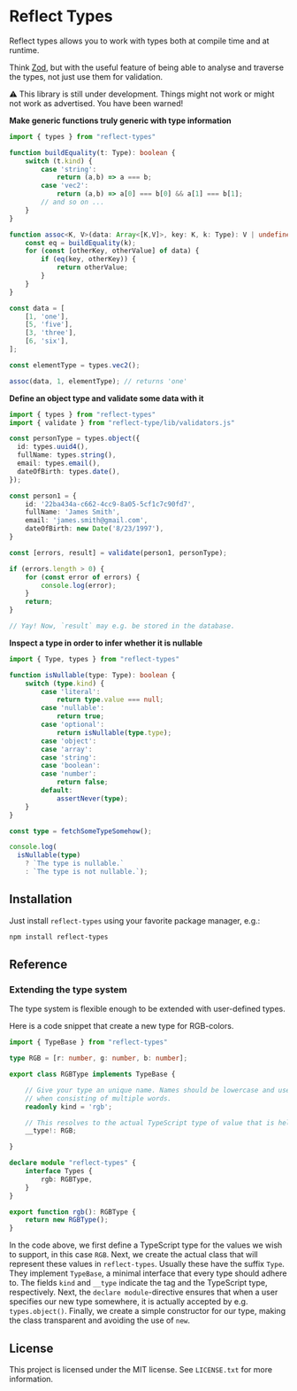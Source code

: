 Reflect Types
=============

Reflect types allows you to work with types both at compile time and at runtime. 

Think [Zod][zod], but with the useful feature of being able to analyse and traverse the types, not just use them for validation.

[zod]: https://www.npmjs.com/package/zod

⚠️ This library is still under development. Things might not work or might not work as advertised. You have been warned!

**Make generic functions truly generic with type information**
```ts
import { types } from "reflect-types"

function buildEquality(t: Type): boolean {
    switch (t.kind) {
        case 'string':
            return (a,b) => a === b;
        case 'vec2':
            return (a,b) => a[0] === b[0] && a[1] === b[1];
        // and so on ...
    }
}

function assoc<K, V>(data: Array<[K,V]>, key: K, k: Type): V | undefined {
    const eq = buildEquality(k);
    for (const [otherKey, otherValue] of data) {
        if (eq(key, otherKey)) {
            return otherValue;
        }
    }
}

const data = [
    [1, 'one'],
    [5, 'five'],
    [3, 'three'],
    [6, 'six'],
];

const elementType = types.vec2();

assoc(data, 1, elementType); // returns 'one'
```

**Define an object type and validate some data with it**
```ts
import { types } from "reflect-types"
import { validate } from "reflect-type/lib/validators.js"

const personType = types.object({
  id: types.uuid4(),
  fullName: types.string(),
  email: types.email(),
  dateOfBirth: types.date(),
});

const person1 = {
    id: '22ba434a-c662-4cc9-8a05-5cf1c7c90fd7',
    fullName: 'James Smith',
    email: 'james.smith@gmail.com',
    dateOfBirth: new Date('8/23/1997'),
}

const [errors, result] = validate(person1, personType);

if (errors.length > 0) {
    for (const error of errors) {
        console.log(error);
    }
    return;
}

// Yay! Now, `result` may e.g. be stored in the database.
```

**Inspect a type in order to infer whether it is nullable**
```ts
import { Type, types } from "reflect-types"

function isNullable(type: Type): boolean {
    switch (type.kind) {
        case 'literal':
            return type.value === null;
        case 'nullable':
            return true;
        case 'optional':
            return isNullable(type.type);
        case 'object':
        case 'array':
        case 'string':
        case 'boolean':
        case 'number':
            return false;
        default:
            assertNever(type);
    }
}

const type = fetchSomeTypeSomehow();

console.log(
  isNullable(type)
    ? `The type is nullable.`
    : `The type is not nullable.`);
```

## Installation

Just install `reflect-types` using your favorite package manager, e.g.:

```sh
npm install reflect-types
```

## Reference

### Extending the type system

The type system is flexible enough to be extended with user-defined types.

Here is a code snippet that create a new type for RGB-colors.

```ts
import { TypeBase } from "reflect-types"

type RGB = [r: number, g: number, b: number];

export class RGBType implements TypeBase {

    // Give your type an unique name. Names should be lowercase and use dashes
    // when consisting of multiple words.
    readonly kind = 'rgb';

    // This resolves to the actual TypeScript type of value that is held by this type.
    __type!: RGB;

}

declare module "reflect-types" {
    interface Types { 
        rgb: RGBType,
    }
}

export function rgb(): RGBType {
    return new RGBType();
}
```

In the code above, we first define a TypeScript type for the values we wish to support, in this case `RGB`.
Next, we create the actual class that will represent these values in `reflect-types`. Usually these have the suffix `Type`.
They implement `TypeBase`, a minimal interface that every type should adhere to.
The fields `kind` and `__type` indicate the tag and the TypeScript type, respectively.
Next, the `declare module`-directive ensures that when a user specifies our new type somewhere, it is actually accepted by e.g. `types.object()`.
Finally, we create a simple constructor for our type, making the class transparent and avoiding the use of `new`.

## License

This project is licensed under the MIT license. See `LICENSE.txt` for more information.

